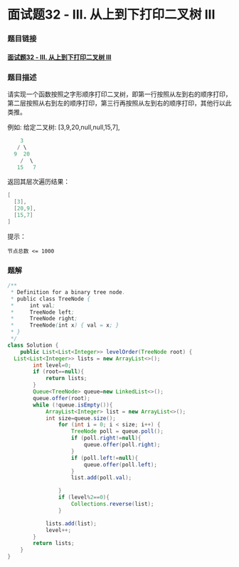 # 面试题32 - III. 从上到下打印二叉树 III

### 题目链接

#### [面试题32 - III. 从上到下打印二叉树 III](https://leetcode-cn.com/problems/cong-shang-dao-xia-da-yin-er-cha-shu-iii-lcof/)



### 题目描述

请实现一个函数按照之字形顺序打印二叉树，即第一行按照从左到右的顺序打印，第二层按照从右到左的顺序打印，第三行再按照从左到右的顺序打印，其他行以此类推。

 

例如:
给定二叉树: [3,9,20,null,null,15,7],

```java
    3
   / \
  9  20
    /  \
   15   7
```

返回其层次遍历结果：

```java
[
  [3],
  [20,9],
  [15,7]
]
```


提示：

```
节点总数 <= 1000
```





### 题解

```java
/**
 * Definition for a binary tree node.
 * public class TreeNode {
 *     int val;
 *     TreeNode left;
 *     TreeNode right;
 *     TreeNode(int x) { val = x; }
 * }
 */
class Solution {
    public List<List<Integer>> levelOrder(TreeNode root) {
  List<List<Integer>> lists = new ArrayList<>();
        int level=0;
        if (root==null){
            return lists;
        }
        Queue<TreeNode> queue=new LinkedList<>();
        queue.offer(root);
        while (!queue.isEmpty()){
            ArrayList<Integer> list = new ArrayList<>();
            int size=queue.size();
                for (int i = 0; i < size; i++) {
                    TreeNode poll = queue.poll();
                    if (poll.right!=null){
                        queue.offer(poll.right);
                    }
                    if (poll.left!=null){
                        queue.offer(poll.left);
                    }
                    list.add(poll.val);

                }
                if (level%2==0){
                    Collections.reverse(list);
                }

            lists.add(list);
            level++;
        }
        return lists;
    }
}
```

